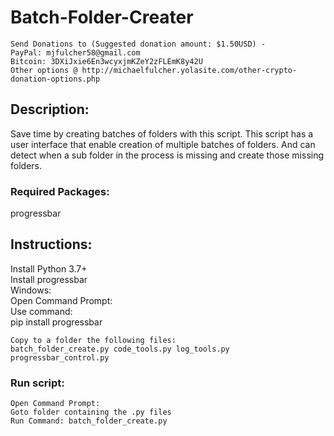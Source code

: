 # Batch-Folder-Creater

    Send Donations to (Suggested donation amount: $1.50USD) -
    PayPal: mjfulcher58@gmail.com
    Bitcoin: 3DXiJxie6En3wcyxjmKZeY2zFLEmK8y42U
    Other options @ http://michaelfulcher.yolasite.com/other-crypto-donation-options.php

## Description:
Save time by creating batches of folders with this script.
This script has a user interface that enable creation of multiple batches of folders. And can detect when a sub folder in the process is missing and create those missing folders.

### Required Packages:
progressbar

## Instructions:
Install Python 3.7+<br />
Install progressbar<br />
    Windows:<br />
    Open Command Prompt:<br />
    Use command:<br />
        pip install progressbar<br />
        
    Copy to a folder the following files:
    batch_folder_create.py code_tools.py log_tools.py progressbar_control.py
    
### Run script:
    Open Command Prompt:
    Goto folder containing the .py files
    Run Command: batch_folder_create.py
